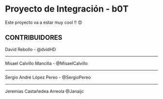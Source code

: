 # Proyecto de Integración - b0T

Este proyecto va a estar muy cool !! 😍

## CONTRIBUIDORES
David Rebollo  - @dvidHD

---
Misael Calvillo Mancilla - @MisaelCalvillo

---
Sergio André López Pereo    -   @SergioPereo

---
Jeremias Castañedea Arreola @Janaijc

